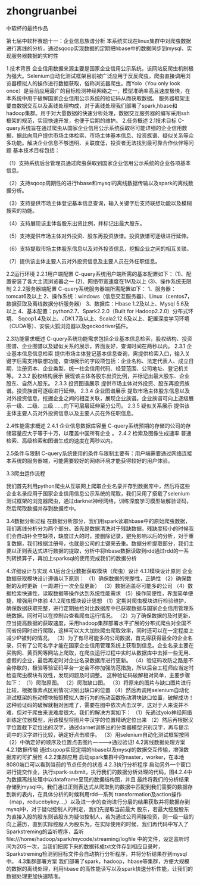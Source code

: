 # zhongruanbei
中软杯的最终作品

第七届中软杯赛题十一：企业信息族谱分析
本系统实现在linux集群中对爬虫数据进行离线的分析，通过sqoop实现数据的定期把hbase中的数据同步到mysql，实现服务器数据的实时性


1.技术背景
企业信用数据来源主要是国家企业信用公示系统，该网站反爬虫机制极为强大。Selenium自动化测试框架目前被广泛应用于反反爬虫，爬虫直接调用浏览器模拟人的操作进行数据获取，俗称浏览器爬虫。而Yolo（You only look once）是目前应用最广的目标检测神经网络之一，模型准确率高且速度极快，在本系统中用于破解国家企业信用公示系统的验证码从而获取数据。
服务器框架主要由数据交互以及离线处理构成，对于离线处理我们部署了spark,hbase和hadoop集群。用于对大量数据的快速分析处理，数据交互服务器的编写采用ssh框架的规范，实现快速开发，也便于后期的维护。
2.任务概述
  2.1技术目标
  C-query系统旨在通过爬虫从国家企业信用公示系统获取尽可能详细的企业信用数据，据此向用户提供市场主体检索、市场主体基本信息、投资族谱、疑似关系等众多功能。解决企业信息不够透明、关联度低，投资者无法找到最可靠合作伙伴等问题 基本技术目标包括：
  
  （1）支持系统后台管理员通过爬虫获取到国家企业信用公示系统的企业各项基本信息。
  
  （2）支持sqoop周期性的进行hbase和mysql的离线数据传输以及spark的离线数据分析。
  
  （3）支持提供市场主体登记基本信息查询，输入关键字后支持联想功能以及模糊搜索的功能。
  
  （4）支持展现该主体各股东出资比例，并标记出最大股东。
  
  （5）支持提供市场主体对外投资、股东再投资族谱。投资族谱可逐级进行延伸。
  
  （6）支持提取市场主体股东信息以及对外投资信息，挖掘企业之间的相互关联。
  
  （7）提供该主体主要人员对外投资信息及主要人员在外任职信息。

  2.2运行环境
    2.2.1用户端配置
    C-query系统用户端所需的基本配置如下：
    (1)、配置安装了各大主流浏览器之一
    (2)、网络带宽速度在1M及以上
    (3)、操作系统无限制
    2.2.2服务器端配置
    C-query系统服务器端所需配置如下：
    1、服务器：tomcat6及以上
    2、操作系统：windows（信息交互服务器）、Linux（centos7，数据获取及离线数据分析服务器）
    3、数据库：Hbase 1.2及以上、Mysql 5.6及以上
    4、基本配置：python2.7、Spark2.2.0（Built for Hadoop2.2.0）分布式环境、 Sqoop1.4及以上、JDK1.7及以上、Scala2.12.6及以上、配置深度学习环境（CUDA等）、安装火狐浏览器以及geckodriver插件。

  2.3功能需求概述
    C-query系统功能需求包括企业基本信息检索，股权结构、投资图谱、企业图谱以及疑似关系的展示，界面友好，查询时间在两秒以内。
    2.3.1 企业基本信息信息检索
    提供市场主体登记基本信息查询，需提供检索入口，输入关键字后需支持联想功能，查询展示的字段项包括：企业名称、法定代表人、成立日期、注册资本、企业类型、统一社会信用代码、经营范围、公司地址、登记机关等。
    2.3.2 股权结构展示
    展现该主体各股东出资比例，并标记出最大股东、企业股东、自然人股东。
    2.3.3 投资图谱展示
    提供市场主体对外投资、股东再投资族谱。投资族谱可逐级进行延伸。
    2.3.4 企业图谱展示
    提取市场主体股东信息以及对外投资信息，挖掘企业之间的相互关联，展现企业族谱。企业族谱可向上逐级展示一级、二级、三级……,向下可层层延伸至分公司。
    2.3.5 疑似关系展示
    提供该主体主要人员对外投资信息以及主要人员在外任职信息。

  2.4性能需求概述
    2.4.1 企业信息数据库容量
    C-query系统预期的存储的公司的存储容量应大于等于十万，以覆盖中国所有企业 。
    2.4.2 检索及图像生成速率
    普通检索、高级检索和图谱生成的速度在两秒以内。

  2.5条件与限制
  C-query系统使用的条件与限制主要有：用户端需要通过网络连接本系统的服务器端，可能需要较好的网络环境才能获得较好的用户体验。

  3.3爬虫运作流程

  我们首先利用python爬虫从互联网上爬取企业名录并存到数据库中，然后将这些企业名录应用于国家企业信用信息公示系统的爬取，我们采用了搭载了selenium测试框架的浏览器爬虫，通过darknet神经网络，训练深度学习模型破解验证码，然后爬取数据并存到数据库中。

  3.4数据分析过程
  在数据分析部分，我们用spark读取hbase中的原始爬虫数据，我们离线分析分为两个部分。首先是数据清洗对于残缺数据，残缺度较小的时候我们会自动补全空缺项，缺度过大的时，接删除记录，避免影响以后的分析，对于重复数据，我们根据注册号，也就是公司的主键来去重。数据分析提取部分，我们主要以正则表达式进行数据的提取，分析中将hbase数据读取到rdd通过rdd的一系列转换算子，再加上sparksql的使用完成我们的数据分析

4.详细设计与实现
  4.1后台企业数据获取模块（爬虫）设计
    4.1.1模块设计原则
       企业数据获取模块设计遵循以下原则：
    （1）确保数据的完整性，正确性
    （2）确保数据的及时更新（一周进行一次全盘更新）
    （3）数据涵盖尽可能多的公司
    （4）数据检索快速性，读取数据等操作达到系统性能需求
    （5）操作简便性，界面简单便捷，增强用户体验
    4.1.2爬虫模块设计思想
    （1）定期对爬虫模块进行检验维护，确保数据获取完整，进行定期抽检对比数据库中已获取数据与国家企业信用管理系统数据。同时可以在控制台查看爬虫运行情况。
    （2）为了确保数据的及时更新，应当提高数据的获取速度，采用hadoop集群部署水平扩展的分布式爬虫对全国不同省份同时进行爬取，这样可以大大加快爬虫爬取效率，同时还可以在一定程度上减少IP被封的情况。
    （3）为了有尽可能多的公司数据，首先得获得最全的企业名录，只有了公司名字才能在国家企业信用管理系统上获取到信息。企业名录主要在买购网、黄页网等网站上爬取，在爬虫运行过程中实时从数据库中去掉一些无用、虚假的企业，最后再定时对企业名录数据库进行更新。
    （4）验证码攻防之路是不会停歇的，极验等验证码平台一定会不停加强防范措施，所以后台工程师应当定时检查爬虫模块有效性，发现问题及时调整。
    这种验证码破解相对简单，主要步骤如下：
    （1）爬取原图。
    （2）爬取缺口图。
    （3）将原来的图片与缺口图片进行比较，根据像素点区别情况识别出缺口的位置
    （4）然后再调用selenium自动化测试框架的拖动模块按照模拟人类行为的拖动函数拖动滑块缺口位置，破解成功！
    这种验证码的破解就相对困难了，需要在图中依次点击汉字，这对于人来说并不难，但对于爬虫来说难度很大。我们的解决方案如下： 
    （1）先通过yolo神经网络训练定位器模型，用该模型将图片中汉字的位置精确定位出来
    （2）然后再根据汉字位置截下定位出的汉字，通过darnet训练出的分类器模型识别汉字，再与提示词中的汉字进行比较，确定好点击顺序。
    （3）用selenium自动化测试框架按照（2）中确定好的顺序及位置点击图片————>通过验证!
  4.2离线数据处理方案
    4.2.1数据传输
    通过sqoop实现定期的hbase以及mysql的数据交互传输，增强数据库的可扩展性
    4.2.2集群应用
    启动spark集群中的master，worker，在本地8080端口可以看到当前的节点任务的状态
    4.2.3执行分析程序
    启动另外一个窗口进行提交作业，执行spark-submit，执行我们的数据分析处理的代码，图4.2.4中为数据离线处理中以dataframe呈现的数据结构图，并且
    最终将我们的分析结果存储到mysql中。我们通过正则表达式从爬取到的数据中匹配到我们需要的数据存到新的表内，在具体分析的时候利用rdd一系列  transformation及action操作（map，reducebykey...,）以及进一步的查询进行分层的结果获取并将数据存到mysql中，对于疑似控制人的判定，我们先提取当前最大  股东，若最大控股股东为直接入股的股东则该股东为疑似控制人，若为通过公司间接投资，则一级一级的向上遍历，直到实际控股人为股东为。在实际使用的时候，我们再代码中写入了Sparkstreming的监听程序，监听 file:///home/hadoop/spark/mycode/streaming/logfile 中的文件，设定监听时间为20S一次，当我们把爬下来的数据转成txt文件存到相应目录时，Sparkstreming检测到目标文件会自动执行分析程序，并将分析结果存到mysql中。
  4.3集群部署方案
  我们部署了spark，hadoop，hbase等集群，方便大规模的数据的离线处理，利用hbase 的高性能读写以及spark快速分析性能，让我们的数据处理更加快速精准。




